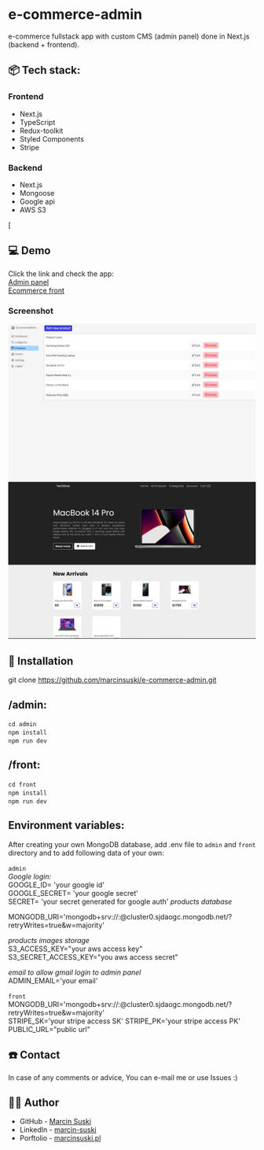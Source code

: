 # e-commerce-admin
e-commerce fullstack app with custom CMS (admin panel) done in Next.js (backend + frontend).



## 📦 Tech stack:
### Frontend
- Next.js
- TypeScript
- Redux-toolkit
- Styled Components
- Stripe

### Backend
- Next.js
- Mongoose
- Google api
- AWS S3

[
## 💻 Demo
Click the link and check the app:  
[Admin panel](https://e-commerce-admin-six.vercel.app/)  
[Ecommerce front](https://e-commerce-front-lyart.vercel.app/)

### Screenshot
![](./admin/public/screenshot-admin.JPG)
![](./front/public/screenshot-front.JPG)

## 💾 Installation
git clone https://github.com/marcinsuski/e-commerce-admin.git


## /admin: 
`cd admin`  
`npm install`  
`npm run dev`  

## /front:
`cd front`  
`npm install`  
`npm run dev`  

## Environment variables:
After creating your own MongoDB database, add .env file to `admin` and `front` directory and to add following data of your own:

`admin`  
_Google login:_  
GOOGLE_ID= 'your google id'  
GOOGLE_SECRET= 'your google secret'  
SECRET= 'your secret generated for google auth'
_products database_  

MONGODB_URI='mongodb+srv://<mongodb-cluster>:<password>@cluster0.sjdaogc.mongodb.net/?retryWrites=true&w=majority'  
 
_products images storage_  
S3_ACCESS_KEY="your aws access key"  
S3_SECRET_ACCESS_KEY="you aws access secret"  
  
_email to allow gmail login to admin panel_  
ADMIN_EMAIL='your email'  
  
`front`  
MONGODB_URI='mongodb+srv://<mongodb-cluster>:<password>@cluster0.sjdaogc.mongodb.net/?retryWrites=true&w=majority'  
STRIPE_SK='your stripe access SK'
STRIPE_PK='your stripe access PK'
PUBLIC_URL="public url"

  
## ☎️ Contact
In case of any comments or advice, You can e-mail me or use Issues :)

## 🧙‍♂️ Author
- GitHub - [Marcin Suski](https://github.com/marcinsuski)
- LinkedIn - [marcin-suski](https://www.linkedin.com/in/marcin-suski/)
- Porftolio - [marcinsuski.pl](https://marcinsuski.pl)
